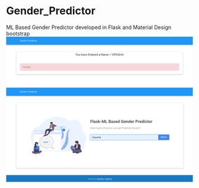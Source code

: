 # Gender_Predictor

ML Based Gender Predictor developed in Flask and Material Design bootstrap
![output](https://github.com/vipashaaV321/Gender_Predictor-/blob/main/Screenshot%20(1430).png)
![output](https://github.com/vipashaaV321/Gender_Predictor-/blob/main/Screenshot%20(1431).png)
